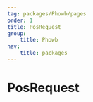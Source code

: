 ```yaml
---
tag: packages/Phowb/pages
order: 1
title: PosRequest
group:
    title: Phowb
nav:
    title: packages
---
```


# PosRequest
